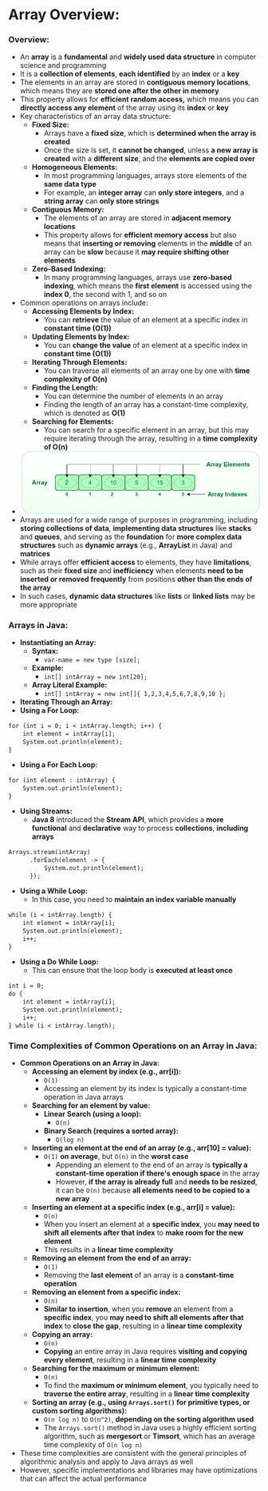 # Array Overview:

### Overview:
* An **array** is a **fundamental** and **widely used data structure** in computer science and programming
* It is a **collection of elements**, **each identified** by an **index** or a **key**
* The elements in an array are stored in **contiguous memory locations**, which means they are **stored one after the 
  other in memory**
* This property allows for **efficient random access,** which means you can **directly access any element** of the array 
  using its **index** or **key**
* Key characteristics of an array data structure:
  * **Fixed Size:**
    * Arrays have a **fixed size**, which is **determined when the array is created**
    * Once the size is set, it **cannot be changed**, unless **a new array is created** with a **different size**, and 
      the **elements are copied over**
  * **Homogeneous Elements:**
    * In most programming languages, arrays store elements of the **same data type**
    * For example, an **integer array** can **only store integers**, and a **string array** can **only store strings**
  * **Contiguous Memory:**
    * The elements of an array are stored in **adjacent memory locations**
    * This property allows for **efficient memory access** but also means that **inserting or removing** elements in the 
      **middle** of an array can be **slow** because it **may require shifting other elements**
  * **Zero-Based Indexing:**
    * In many programming languages, arrays use **zero-based indexing**, which means the **first element** is accessed 
      using the **index 0**, the second with 1, and so on
* Common operations on arrays include:
  * **Accessing Elements by Index:**
    * You can **retrieve** the value of an element at a specific index in **constant time (O(1))**
  * **Updating Elements by Index:**
    * You can **change the value** of an element at a specific index in **constant time (O(1))**
  * **Iterating Through Elements:**
    * You can traverse all elements of an array one by one with **time complexity of O(n)**
  * **Finding the Length:**
    * You can determine the number of elements in an array
    * Finding the length of an array has a constant-time complexity, which is denoted as **O(1)**
  * **Searching for Elements:**
    * You can search for a specific element in an array, but this may require iterating through the array, resulting in 
      a **time complexity of O(n)**
* <img src="images/Array_Diagram.png" width="500">
* Arrays are used for a wide range of purposes in programming, including **storing collections of data**, **implementing 
  data structures** like **stacks** and **queues**, and serving as the **foundation** for **more complex data 
  structures** such as **dynamic arrays** (e.g., **ArrayList** in Java) and **matrices**
* While arrays offer **efficient access** to elements, they have **limitations**, such as their **fixed size** and 
  **inefficiency** when elements **need to be inserted or removed frequently** from positions **other than the ends of 
  the array**
* In such cases, **dynamic data structures** like **lists** or **linked lists** may be more appropriate

### Arrays in Java:

* **Instantiating an Array:**
  * **Syntax:**
    * `var-name = new type [size];`
  * **Example:**
    * `int[] intArray = new int[20];`
  * **Array Literal Example:**
    * `int[] intArray = new int[]{ 1,2,3,4,5,6,7,8,9,10 };`
* **Iterating Through an Array:**
* **Using a For Loop:**
```
for (int i = 0; i < intArray.length; i++) {
    int element = intArray[i];
    System.out.println(element);
}
```
* **Using a For Each Loop:**
```
for (int element : intArray) {
    System.out.println(element);
}
```
* **Using Streams:**
  * **Java 8** introduced the **Stream API**, which provides a **more functional** and **declarative** way to process 
    **collections**, **including arrays**
```
Arrays.stream(intArray)
      .forEach(element -> {
          System.out.println(element);
      });
```
* **Using a While Loop:**
  * In this case, you need to **maintain an index variable manually**
```
while (i < intArray.length) {
    int element = intArray[i];
    System.out.println(element);
    i++;
}
```
* **Using a Do While Loop:**
  * This can ensure that the loop body is **executed at least once**
```
int i = 0;
do {
    int element = intArray[i];
    System.out.println(element);
    i++;
} while (i < intArray.length);
```

### Time Complexities of Common Operations on an Array in Java:
* **Common Operations on an Array in Java:**
  * **Accessing an element by index (e.g., arr[i]):**
    * `O(1)`
    * Accessing an element by its index is typically a constant-time operation in Java arrays
  * **Searching for an element by value:**
    * **Linear Search (using a loop):**
      * `O(n)`
    * **Binary Search (requires a sorted array):**
      * `O(log n)`
  * **Inserting an element at the end of an array (e.g., arr[10] = value):**
    * `O(1)` **on average**, but `O(n)` in the **worst case**
      * Appending an element to the end of an array is **typically a constant-time operation if there's enough space** 
        in the array
      * However, **if the array is already full** and **needs to be resized**, it can be `O(n)` because **all elements 
        need to be copied to a new array**
  * **Inserting an element at a specific index (e.g., arr[i] = value):**
    * `O(n)`
    * When you insert an element at a **specific index**, you **may need to shift all elements after that index** to 
      **make room for the new element**
    * This results in a **linear time complexity**
  * **Removing an element from the end of an array:**
    * `O(1)`
    * Removing the **last element** of an array is a **constant-time operation**
  * **Removing an element from a specific index:**
    * `O(n)`
    * **Similar to insertion**, when you **remove** an element from a **specific index**, you **may need to shift all 
      elements after that index** to **close the gap**, resulting in a **linear time complexity**
  * **Copying an array:**
    * `O(n)`
    * **Copying** an entire array in Java requires **visiting and copying every element**, resulting in a **linear time 
      complexity**
  * **Searching for the maximum or minimum element:**
    * `O(n)`
    * To find the **maximum or minimum element**, you typically need to **traverse the entire array**, resulting in a 
      **linear time complexity**
  * **Sorting an array (e.g., using `Arrays.sort()` for primitive types, or custom sorting algorithms):**
    * `O(n log n)` to `O(n^2)`, **depending on the sorting algorithm used**
    * The `Arrays.sort()` method in Java uses a highly efficient sorting algorithm, such as **mergesort** or 
      **Timsort**, which has an average time complexity of `O(n log n)`
* These time complexities are consistent with the general principles of algorithmic analysis and apply to Java arrays as 
well
* However, specific implementations and libraries may have optimizations that can affect the actual performance